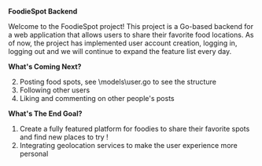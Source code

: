 __FoodieSpot Backend__

Welcome to the FoodieSpot project! This project is a Go-based backend for a web application that allows users to share their favorite food locations. As of now, the project has implemented user account creation, logging in, logging out and we will continue to expand the feature list every day.

__What's Coming Next?__

2. Posting food spots, see \models\user.go to see the structure
3. Following other users
4. Liking and commenting on other people's posts

__What's The End Goal?__
1. Create a fully featured platform for foodies to share their favorite spots and find new places to try !
1. Integrating geolocation services to make the user experience more personal
